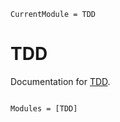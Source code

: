 ```@meta
CurrentModule = TDD
```

# TDD

Documentation for [TDD](https://github.com/Animadversio/TDD.jl).

```@index
```

```@autodocs
Modules = [TDD]
```
